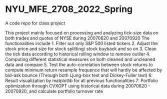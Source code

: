 # NYU_MFE_2708_2022_Spring
A code repo for class project

This project mainly focused on processing and analyzing tick-size data on both trades and quotes of NYSE during 20070620 and 20070920
The functionalities include 1. Filter out only S&P 500 listed tickers
                            2. Adjust the stock price and size for stock splitting/ stock buyback and so on
                            3. Clean the tick data according to historical rolling window to remove outlier
                            4. Computing different statistical measures on both cleaned and uncleaned data and compare
                            5. Test the auto-correlation between stock returns to compute minimum return resample frequence that will hardly be affected by bid-ask bounce (Through both Ljung-box test and Dickey-Fuller test)
                            6: Result visualization by matplotlib for all previous functionalities
                            7: Portfolio optimization through CVXOPT using historical data during 20070620 - 20070920, and calculate portfolio turnover rate
                    
